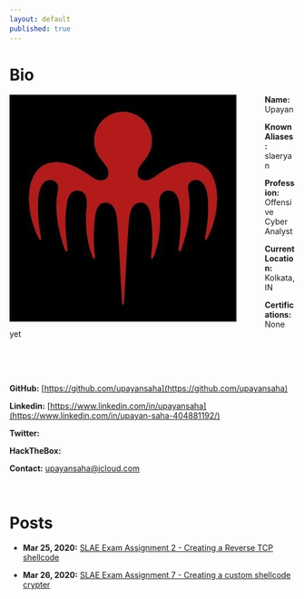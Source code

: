 ```yaml
---
layout: default
published: true
---
```


# Bio

<img style="padding-right: 50px;" align="left" src="assets/images/logo.jpeg">

**Name:** Upayan

**Known Aliases:** slaeryan

**Profession:** Offensive Cyber Analyst

**Current Location:** Kolkata, IN

**Certifications:** None yet

<br clear="left"/>
<br />
<br />

**GitHub:** [https://github.com/upayansaha](https://github.com/upayansaha)

**Linkedin:** [https://www.linkedin.com/in/upayansaha](https://www.linkedin.com/in/upayan-saha-404881192/)

**Twitter:**

**HackTheBox:** <script src="https://www.hackthebox.eu/badge/56695"></script>

**Contact:** upayansaha@icloud.com

<br />

# Posts

- **Mar 25, 2020:** [SLAE Exam Assignment 2 - Creating a Reverse TCP shellcode](./posts/slae-assignment2-blogpost.html)

- **Mar 26, 2020:** [SLAE Exam Assignment 7 - Creating a custom shellcode crypter](./posts/slae-assignment7-blogpost.html)
